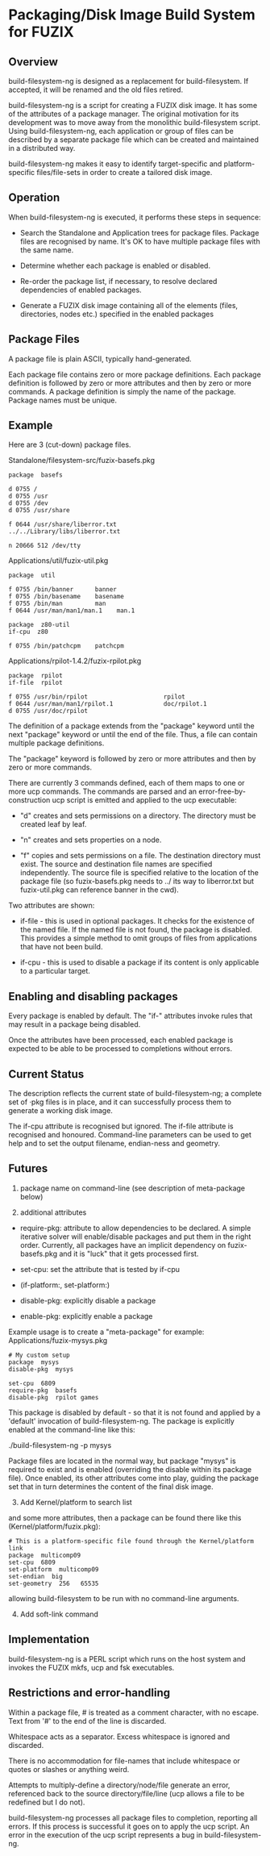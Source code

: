 # Packaging/Disk Image Build System for FUZIX

## Overview

build-filesystem-ng is designed as a replacement for build-filesystem. If
accepted, it will be renamed and the old files retired.

build-filesystem-ng is a script for creating a FUZIX disk image. It has some of
the attributes of a package manager. The original motivation for its development
was to move away from the monolithic build-filesystem script. Using
build-filesystem-ng, each application or group of files can be described by a
separate package file which can be created and maintained in a distributed way.

build-filesystem-ng makes it easy to identify target-specific and
platform-specific files/file-sets in order to create a tailored disk image.


## Operation

When build-filesystem-ng is executed, it performs these steps in sequence:

* Search the Standalone and Application trees for package files. Package files
are recognised by name. It's OK to have multiple package files with the same
name.

* Determine whether each package is enabled or disabled.

* Re-order the package list, if necessary, to resolve declared dependencies of
  enabled packages.

* Generate a FUZIX disk image containing all of the elements (files,
  directories, nodes etc.) specified in the enabled packages


## Package Files

A package file is plain ASCII, typically hand-generated.

Each package file contains zero or more package definitions. Each package
definition is followed by zero or more attributes and then by zero or more
commands. A package definition is simply the name of the package. Package names
must be unique.


## Example

Here are 3 (cut-down) package files.

Standalone/filesystem-src/fuzix-basefs.pkg
````
package  basefs

d 0755 /
d 0755 /usr
d 0755 /dev
d 0755 /usr/share

f 0644 /usr/share/liberror.txt            ../../Library/libs/liberror.txt

n 20666 512 /dev/tty   
````

Applications/util/fuzix-util.pkg
````
package  util

f 0755 /bin/banner      banner
f 0755 /bin/basename    basename
f 0755 /bin/man         man
f 0644 /usr/man/man1/man.1    man.1

package  z80-util
if-cpu  z80

f 0755 /bin/patchcpm    patchcpm

````

Applications/rpilot-1.4.2/fuzix-rpilot.pkg
````
package  rpilot
if-file  rpilot

f 0755 /usr/bin/rpilot                     rpilot
f 0644 /usr/man/man1/rpilot.1              doc/rpilot.1
d 0755 /usr/doc/rpilot
````

The definition of a package extends from the "package" keyword until the next
"package" keyword or until the end of the file. Thus, a file can contain
multiple package definitions.

The "package" keyword is followed by zero or more attributes and then by zero
or more commands.

There are currently 3 commands defined, each of them maps to one or more ucp
commands. The commands are parsed and an error-free-by-construction ucp script
is emitted and applied to the ucp executable:

* "d" creates and sets permissions on a directory. The directory must
be created leaf by leaf.

* "n" creates and sets properties on a node.

* "f" copies and sets permissions on a file. The destination
directory must exist. The source and destination file names are specified
independently. The source file is specified relative to the location of the
package file (so fuzix-basefs.pkg needs to ../ its way to liberror.txt but
fuzix-util.pkg can reference banner in the cwd).

Two attributes are shown:

* if-file - this is used in optional packages. It checks for the existence of the
named file. If the named file is not found, the package is disabled. This
provides a simple method to omit groups of files from applications that have not
been build.

* if-cpu - this is used to disable a package if its content is only applicable to
a particular target.


## Enabling and disabling packages

Every package is enabled by default. The "if-" attributes invoke rules that may
result in a package being disabled.

Once the attributes have been processed, each enabled package is expected to be
able to be processed to completions without errors.


## Current Status

The description reflects the current state of build-filesystem-ng; a complete
set of ·pkg files is in place, and it can successfully process them to generate
a working disk image.

The if-cpu attribute is recognised but ignored. The if-file attribute is
recognised and honoured. Command-line parameters can be used to get help and to
set the output filename, endian-ness and geometry.


## Futures

1. package name on command-line (see description of meta-package below)

2. additional attributes

 * require-pkg: attribute to allow dependencies to be declared. A simple iterative
solver will enable/disable packages and put them in the right order. Currently,
all packages have an implicit dependency on fuzix-basefs.pkg and it is "luck"
that it gets processed first.

 * set-cpu: set the attribute that is tested by if-cpu

 * (if-platform:, set-platform:)

 * disable-pkg: explicitly disable a package
 * enable-pkg: explicitly enable a package

  Example usage is to create a "meta-package" for example: Applications/fuzix-mysys.pkg

````
# My custom setup
package  mysys
disable-pkg  mysys

set-cpu  6809
require-pkg  basefs
disable-pkg  rpilot games
````


This package is disabled by default - so that it is not found and applied by a
'default' invocation of build-filesystem-ng. The package is explicitly enabled
at the command-line like this:

./build-filesystem-ng -p mysys

Package files are located in the normal way, but package "mysys" is required to
exist and is enabled (overriding the disable within its package file). Once
enabled, its other attributes come into play, guiding the package set that in
turn determines the content of the final disk image.

3. Add Kernel/platform to search list

and some more attributes, then a package can be found there like this (Kernel/platform/fuzix.pkg):

````
# This is a platform-specific file found through the Kernel/platform link
package  multicomp09
set-cpu  6809
set-platform  multicomp09
set-endian  big
set-geometry  256   65535
````


allowing build-filesystem to be run with no command-line arguments.

4. Add soft-link command


## Implementation

build-filesystem-ng is a PERL script which runs on the host system and invokes
the FUZIX mkfs, ucp and fsk executables.


## Restrictions and error-handling

Within a package file, # is treated as a comment character, with no escape. Text
from '#' to the end of the line is discarded.

Whitespace acts as a separator. Excess whitespace is ignored and discarded.

There is no accommodation for file-names that include whitespace or quotes or
slashes or anything weird.

Attempts to multiply-define a directory/node/file generate an error, referenced
back to the source directory/file/line (ucp allows a file to be redefined but I
do not).

build-filesystem-ng processes all package files to completion, reporting all
errors. If this process is successful it goes on to apply the ucp script. An
error in the execution of the ucp script represents a bug in
build-filesystem-ng.
